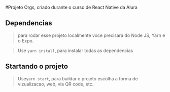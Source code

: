 #Projeto Orgs, criado durante o curso de React Native da Alura

## Dependencias

>para rodar esse projeto localmente voce precisara do Node JS, Yarn e o Expo.


>Use `yarn install`, para instalar todas as dependencias


## Startando o projeto

>Use`yarn start`, para buildar o projeto
escolha a forma de vizualizacao, web, via QR code, etc.
